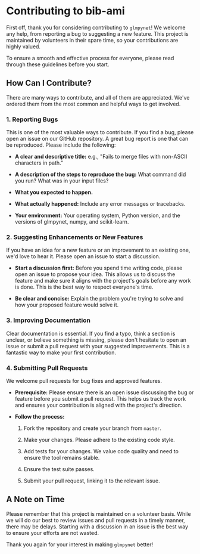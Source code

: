 Contributing to bib-ami
=======================

First off, thank you for considering contributing to `glmpynet`! We
welcome any help, from reporting a bug to suggesting a new feature. This
project is maintained by volunteers in their spare time, so your
contributions are highly valued.

To ensure a smooth and effective process for everyone, please read
through these guidelines before you start.

How Can I Contribute?
---------------------

There are many ways to contribute, and all of them are appreciated.
We've ordered them from the most common and helpful ways to get
involved.

### 1. Reporting Bugs

This is one of the most valuable ways to contribute. If you find a bug,
please open an issue on our GitHub repository. A great bug report is one
that can be reproduced. Please include the following:

-   **A clear and descriptive title:** e.g., \"Fails to merge files with
    non-ASCII characters in path.\"

-   **A description of the steps to reproduce the bug:** What command
    did you run? What was in your input files?

-   **What you expected to happen.**

-   **What actually happened:** Include any error messages or
    tracebacks.

-   **Your environment:** Your operating system, Python 
    version, and the versions of glmpynet, numpy, and scikit-learn.

### 2. Suggesting Enhancements or New Features

If you have an idea for a new feature or an improvement to an existing
one, we'd love to hear it. Please open an issue to start a discussion.

-   **Start a discussion first:** Before you spend time writing code,
    please open an issue to propose your idea. This allows us to discuss
    the feature and make sure it aligns with the project's goals before
    any work is done. This is the best way to respect everyone's time.

-   **Be clear and concise:** Explain the problem you're trying to solve
    and how your proposed feature would solve it.

### 3. Improving Documentation

Clear documentation is essential. If you find a typo, think a section is
unclear, or believe something is missing, please don't hesitate to open
an issue or submit a pull request with your suggested improvements. This
is a fantastic way to make your first contribution.

### 4. Submitting Pull Requests

We welcome pull requests for bug fixes and approved features.

-   **Prerequisite:** Please ensure there is an open issue discussing
    the bug or feature before you submit a pull request. This helps us
    track the work and ensures your contribution is aligned with the
    project's direction.

-   **Follow the process:**

    1.  Fork the repository and create your branch from 
        `master`.

    2.  Make your changes. Please adhere to the existing code style.

    3.  Add tests for your changes. We value code quality and need to
        ensure the tool remains stable.

    4.  Ensure the test suite passes.

    5.  Submit your pull request, linking it to the relevant issue.

A Note on Time
--------------

Please remember that this project is maintained on a volunteer basis.
While we will do our best to review issues and pull requests in a timely
manner, there may be delays. Starting with a discussion in an issue is
the best way to ensure your efforts are not wasted.

Thank you again for your interest in making `glmpynet` better!
